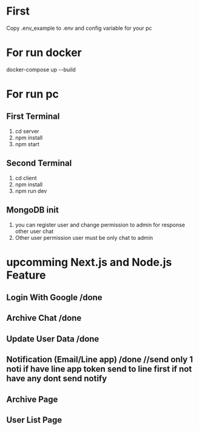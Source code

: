 # First 
Copy .env_example to .env and config variable for your pc

# For run docker
docker-compose up --build

# For run pc

## First Terminal
1. cd server
2. npm install
3. npm start

## Second Terminal
1. cd client
2. npm install
3. npm run dev

## MongoDB init 
1. you can register user and change permission to admin for response other user chat
2. Other user permission user must be only chat to admin

# upcomming Next.js and Node.js Feature

## Login With Google /done
## Archive Chat /done
## Update User Data /done
## Notification (Email/Line app) /done //send only 1 noti if have line app token send to line first if not have any dont send notify
## Archive Page
## User List Page